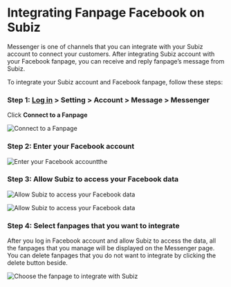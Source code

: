 # Integrating Fanpage Facebook on Subiz

Messenger is one of channels that you can integrate with your Subiz account to connect your customers. After integrating Subiz account with your Facebook fanpage, you can receive and reply fanpage’s message from Subiz.

To integrate your Subiz account and Facebook fanpage, follow these steps:

### **Step 1:** [Log in](http://app.subiz.com/login) &gt; Setting &gt; Account &gt; Message &gt; Messenger

Click **Connect to a Fanpage**

![Connect to a Fanpage](https://docv4.subiz.com/wp-content/uploads/2018/03/messentger-page-Eng.png)

###  **Step 2:** Enter your Facebook account

![Enter your Facebook accountthe](https://docv4.subiz.com/wp-content/uploads/2018/03/login-facebook.png)

### **Step 3:** Allow Subiz to access your Facebook data

![Allow Subiz to access your Facebook data](https://lh6.googleusercontent.com/2Y-8MZHjk6VXCBFXkyJmcHOtdAYQVL1RVjHcmEzdLpg_h0wjr16xnx495BX-nzn9ibasVwAuNAa1itN_HQMux0yhZU4Dvc1PpgcY7t6GxxFI4Bu4Qwpc3_77KplNtoTlwVY4iqKB)

![Allow Subiz to access your Facebook data](https://docv4.subiz.com/wp-content/uploads/2018/03/permission-2.png)

### **Step 4:** Select fanpages that you want to integrate

After you log in Facebook account and allow Subiz to access the data, all the fanpages that you manage will be displayed on the Messenger page. You can delete fanpages that you do not want to integrate by clicking the delete button beside.

![Choose the fanpage to integrate with Subiz](https://docv4.subiz.com/wp-content/uploads/2018/03/fanpage-list-eng.png)

